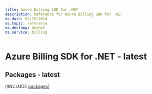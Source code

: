 ```yaml
---
title: Azure Billing SDK for .NET
description: Reference for Azure Billing SDK for .NET
ms.date: 02/15/2024
ms.topic: reference
ms.devlang: dotnet
ms.service: billing
---
```

# Azure Billing SDK for .NET - latest
## Packages - latest
[!INCLUDE [packages](billing-index.md)]